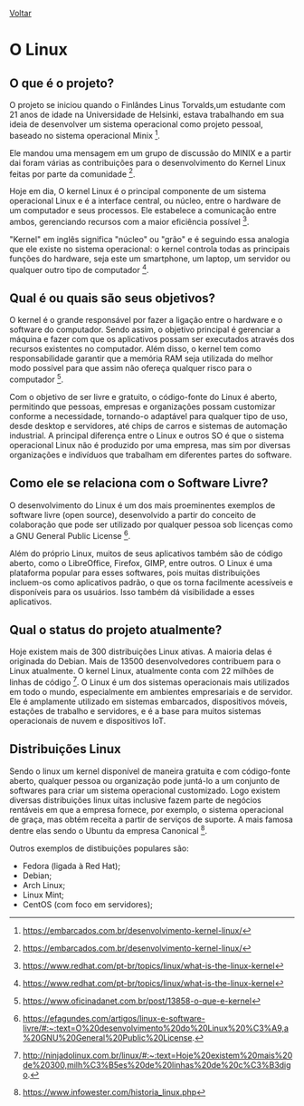 [Voltar](intro.md)

# O Linux

## O que é o projeto?

O projeto se iniciou quando o Finlândes Linus Torvalds,um estudante com 21 anos de idade na Universidade de Helsinki, estava trabalhando em sua ideia de desenvolver um sistema operacional como projeto pessoal, baseado no sistema operacional Minix [^1].

Ele mandou uma mensagem em um grupo de discussão do MINIX e a partir dai foram várias as contribuições para o desenvolvimento do Kernel Linux feitas por parte da comunidade [^1].

Hoje em dia, O kernel Linux é o principal componente de um sistema operacional Linux e é a interface central, ou núcleo, entre o hardware de um computador e seus processos. Ele estabelece a comunicação entre ambos, gerenciando recursos com a maior eficiência possível [^2].

"Kernel" em inglês significa "núcleo" ou "grão" e é seguindo essa analogia que ele existe no sistema operacional: o kernel controla todas as principais funções do hardware, seja este um smartphone, um laptop, um servidor ou qualquer outro tipo de computador [^2].

## Qual é ou quais são seus objetivos?

O kernel é o grande responsável por fazer a ligação entre o hardware e o software do computador. Sendo assim, o objetivo principal é gerenciar a máquina e fazer com que os aplicativos possam ser executados através dos recursos existentes no computador. Além disso, o kernel tem como responsabilidade garantir que a memória RAM seja utilizada do melhor modo possível para que assim não ofereça qualquer risco para o computador [^3].

Com o objetivo de ser livre e gratuito, o código-fonte do Linux é aberto, permitindo que pessoas, empresas e organizações possam customizar conforme a necessidade, tornando-o adaptável para qualquer tipo de uso, desde desktop e servidores, até chips de carros e sistemas de automação industrial. A principal diferença entre o Linux e outros SO é que o sistema operacional Linux não é produzido por uma empresa, mas sim por diversas organizações e indivíduos que trabalham em diferentes partes do software.

## Como ele se relaciona com o Software Livre?

O desenvolvimento do Linux é um dos mais proeminentes exemplos de software livre (open source), desenvolvido a partir do conceito de colaboração que pode ser utilizado por qualquer pessoa sob licenças como a GNU General Public License [^4].

Além do próprio Linux, muitos de seus aplicativos também são de código aberto, como o LibreOffice, Firefox, GIMP, entre outros. O Linux é uma plataforma popular para esses softwares, pois muitas distribuições incluem-os como aplicativos padrão, o que os torna facilmente acessíveis e disponíveis para os usuários. Isso também dá visibilidade a esses aplicativos.

## Qual o status do projeto atualmente?

Hoje existem mais de 300 distribuições Linux ativas. A maioria delas é originada do Debian. Mais de 13500 desenvolvedores contribuem para o Linux atualmente. O kernel Linux, atualmente conta com 22 milhões de linhas de código [^5].
O Linux é um dos sistemas operacionais mais utilizados em todo o mundo, especialmente em ambientes empresariais e de servidor. Ele é amplamente utilizado em sistemas embarcados, dispositivos móveis, estações de trabalho e servidores, e é a base para muitos sistemas operacionais de nuvem e dispositivos IoT.

## Distribuições Linux

Sendo o linux um kernel disponível de maneira gratuita e com código-fonte aberto, qualquer pessoa ou organização pode juntá-lo a um conjunto de softwares para criar um sistema operacional customizado.
Logo existem diversas distribuições linux uitas inclusive fazem parte de negócios rentáveis em que a empresa fornece, por exemplo, o sistema operacional de graça, mas obtém receita a partir de serviços de suporte. A mais famosa dentre elas sendo o Ubuntu da empresa Canonical [^6].

Outros exemplos de distibuições populares são:

* Fedora (ligada à Red Hat);
* Debian;
* Arch Linux;
* Linux Mint;
* CentOS (com foco em servidores);

[^1]: https://embarcados.com.br/desenvolvimento-kernel-linux/

[^2]: https://www.redhat.com/pt-br/topics/linux/what-is-the-linux-kernel

[^3]: https://www.oficinadanet.com.br/post/13858-o-que-e-kernel

[^4]: https://efagundes.com/artigos/linux-e-software-livre/#:~:text=O%20desenvolvimento%20do%20Linux%20%C3%A9,a%20GNU%20General%20Public%20License.

[^5]: http://ninjadolinux.com.br/linux/#:~:text=Hoje%20existem%20mais%20de%20300,milh%C3%B5es%20de%20linhas%20de%20c%C3%B3digo.

[^6]: https://www.infowester.com/historia_linux.php
